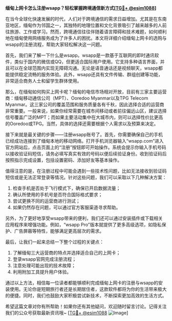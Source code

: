 **缅甸上网卡怎么注册wsapp？轻松掌握跨境通信新方式[[TG💪+ @esim1088](https://t.me/s/esim1088)]**

在当今全球化快速发展的时代，人们对于跨境通信的需求日益增加。尤其是在东南亚地区，缅甸作为邻国之一，其独特的地理位置和文化背景吸引了越来越多的人前往旅游、工作或学习。然而，跨境通信往往伴随着语言障碍和技术难题，如何顺利地在缅甸使用网络服务成为了许多人的困扰。本文将详细介绍缅甸上网卡的选购与wsapp的注册流程，帮助大家轻松解决这一问题。

首先，我们来了解一下什么是wsapp。wsapp是一款基于互联网的即时通讯软件，类似于国内的微信或QQ，但更适合国际用户使用。它支持多种语言界面，并且可以在全球范围内实现无障碍沟通。无论是语音通话还是视频聊天，wsapp都能提供稳定流畅的服务体验。此外，wsapp还具有文件传输、群组创建等功能，非常适合商务人士和留学生群体使用。

那么，在缅甸如何购买上网卡呢？缅甸的电信市场相对开放，目前有三家主要运营商：缅甸移动通信公司（MPT）、Ooredoo Myanmar以及TPG Telecom Myanmar。这三家公司的覆盖范围和服务质量各有千秋，因此选择合适的运营商非常重要。一般来说，如果你经常需要在城市间移动或者前往偏远山区，建议选择信号覆盖广泛的MPT；而如果主要活动集中在大城市内，则可以选择性价比更高的Ooredoo或TPG。当然，具体的选择还需要根据个人需求以及预算来决定。

接下来就是最关键的步骤——注册wsapp账号了。首先，你需要确保自己的手机已经成功连接到了缅甸本地的移动网络。打开手机浏览器输入“wsapp.com”进入官方网站后，点击页面上的“注册”按钮即可开始操作。系统会提示你输入手机号码以接收验证码短信，请务必填写真实有效的号码以便后续验证身份。收到验证码后按照指示完成设置，包括设置密码、添加好友等基本操作。

值得注意的是，在注册过程中可能会遇到一些技术性问题，比如无法接收到验证码短信或是无法正常登录等情况。针对这些问题，我们可以采取以下几种解决方案：

1. 检查手机是否处于飞行模式下，确保已开启数据流量；
2. 确认所使用的手机号是否符合国际格式要求；
3. 尝试更换不同的运营商进行测试；
4. 如果仍然存在问题，可以通过官方客服渠道寻求帮助。

另外，为了更好地享受wsapp带来的便利，我们还可以通过安装插件或下载相关应用程序来增强功能。例如，“wsapp Pro”版本就提供了更多高级选项，如隐私保护、广告屏蔽等特性，能够满足更高层次的需求。

最后，让我们一起来总结一下整个过程的关键点：
1. 了解缅甸三大运营商的特点并选择适合自己的上网卡；
2. 登录wsapp官网完成注册流程；
3. 注意处理可能出现的技术故障；
4. 利用附加工具提升用户体验。

通过以上方法，相信每一位读者都能够顺利完成缅甸上网卡的注册与wsapp的安装使用。无论你是短期旅行者还是长期居住者，这款软件都将为你的生活带来极大的便捷。同时，我们也鼓励大家积极尝试新技术，不断探索更加高效的生活方式。

希望这篇文章对你有所帮助！如果你还有其他疑问，欢迎随时留言讨论。记得关注我们的公众号获取最新资讯哦~ [[TG💪+ @esim1088](https://t.me/s/esim1088) ![Image](https://i.postimg.cc/4NQfJmqS/Snipaste-2025-05-13-00-14-12.png)]